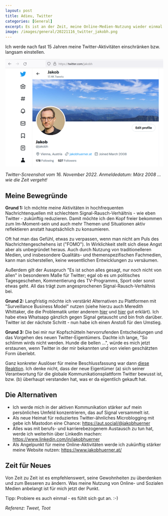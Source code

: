 ```yaml
---
layout: post
title: Adieu, Twitter
categories: [General]
excerpt: Es ist an der Zeit, meine Online-Medien-Nutzung wieder einmal zu überdenken
image: /images/general/20221116_twitter_jakobh.png
---
```


Ich werde nach fast 15 Jahren meine Twitter-Aktivitäten einschränken bzw. langsam einstellen.

![Twitter @jakobh](../images/general/20221116_twitter_jakobh.png)

_Twitter-Screenshot vom 16. November 2022. Anmeldedatum: März 2008 ... wie die Zeit vergeht!_

## Meine Bewegründe

**Grund 1:** Ich möchte meine Aktivitäten in hochfrequenten Nachrichtenquellen mit schlechtem Signal-Rausch-Verhältnis - wie eben Twitter - zukünftig reduzieren. Damit möchte ich den Kopf freier bekommen zum Im-Moment-sein und auch mehr Themen und Situationen aktiv reflektieren anstatt hauptsächlich zu konsumieren.

Oft hat man das Gefühl, etwas zu verpassen, wenn man nicht am Puls des Nachrichtengeschehens ist ("FOMO"). In Wirklichkeit stellt sich diese Angst aber als unbegründet heraus. Auch durch Nutzung von traditionelleren Medien, und insbesondere Qualitäts- und themenspezifischen Fachmedien, kann man sicherstellen, keine wesentlichen Entwicklungen zu versäumen. 

Außerdem gilt der Ausspruch "Es ist schon alles gesagt, nur noch nicht von allen" in besonderem Maße für Twitter; egal ob es um politisches Tagesgeschehen, Kommentierung des TV-Programms, Sport oder sonst etwas geht. All das trägt zum angesprochenen Signal-Rausch-Verhältnis bei.

**Grund 2:** Langfristig möchte ich verstärkt Alternativen zu Plattformen mit "Surveillance Business Model" nutzen (siehe hierzu auch Meredith Whittaker, die die Problematik unter anderem [hier](https://www.derstandard.at/story/2000138824340/neue-signal-chefin-wir-werden-uns-nicht-am-geschaeftsmodell-der) und [hier](https://www.theverge.com/23409716/signal-encryption-messaging-sms-meredith-whittaker-imessage-whatsapp-china) gut erklärt). Ich habe etwa Whatsapp gänzlich gegen Signal getauscht und bin froh darüber. Twitter ist der nächste Schritt - nun habe ich einen Anstoß für den Umstieg.

**Grund 3:** Die bei mir nur Kopfschütteln hervorrufenden Entscheidungen und das Vorgehen des neuen Twitter-Eigentümers. Dachte ich lange, "So schlimm wirds nicht werden. Hunde die bellen ...", würde es mich jetzt erstaunen, wenn Twitter in der mir bekannten und von vielen geschätzten Form überlebt.

Ganz konkreter Auslöser für meine Beschlussfassung war dann [diese Reaktion](https://aut.social/@jakobhuerner/109341873166222554). Ich denke nicht, dass der neue Eigentümer (a) sich seiner Verantwortung für die globale Kommunikationsplattform Twitter bewusst ist, bzw. (b) überhaupt verstanden hat, was er da eigentlich gekauft hat.


## Die Alternativen

* Ich werde mich in der aktiven Kommunikation stärker auf mein persönliches Umfeld konzentrieren, das auf Signal versammelt ist.
* Als neue Heimat für reduziertes Twitter-ähnliches Microblogging mit gebe ich Mastodon eine Chance: https://aut.social/@jakobhuerner
* Alles was mit berufs- und karrierebezogenem Austausch zu tun hat, werde ich weiterhin über LinkedIn machen: https://www.linkedin.com/in/jakobhuerner 
* Als Angelpunkt für meine Online-Aktivitäten werde ich zukünftig stärker meine Website nutzen: https://www.jakobhuerner.at/

## Zeit für Neues

Von Zeit zu Zeit ist es empfehlenswert, seine Gewohnheiten zu überdenken und zum Besseren zu ändern. Was meine Nutzung von Online- und Sozialen Medien anbelangt ist für mich jetzt der Punkt.

Tipp: Probiere es auch einmal - es fühlt sich gut an. :-) 

_Referenz: Tweet, Toot_

